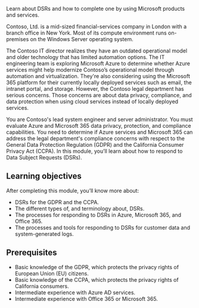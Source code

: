 Learn about DSRs and how to complete one by using Microsoft products and services.

Contoso, Ltd. is a mid-sized financial-services company in London with a branch office in New York. Most of its compute environment runs on-premises on the Windows Server operating system.

The Contoso IT director realizes they have an outdated operational model and older technology that has limited automation options. The IT engineering team is exploring Microsoft Azure to determine whether Azure services might help modernize Contoso’s operational model through automation and virtualization. They're also considering using the Microsoft 365 platform for their currently locally deployed services such as email, the intranet portal, and storage. However, the Contoso legal department has serious concerns. Those concerns are about data privacy, compliance, and data protection when using cloud services instead of locally deployed services.

You are Contoso's lead system engineer and server administrator. You must evaluate Azure and Microsoft 365 data privacy, protection, and compliance capabilities. You need to determine if Azure services and Microsoft 365 can address the legal department's compliance concerns with respect to the General Data Protection Regulation (GDPR) and the California Consumer Privacy Act (CCPA). In this module, you’ll learn about how to respond to Data Subject Requests  (DSRs).


## Learning objectives

After completing this module, you’ll know more about:

- DSRs for the GDPR and the CCPA.
- The different types of, and terminology about, DSRs.
- The processes for responding to DSRs in Azure, Microsoft 365, and Office 365.
- The processes and tools for responding to DSRs for customer data and system-generated logs.


## Prerequisites

- Basic knowledge of the GDPR, which protects the privacy rights of European Union (EU) citizens.
- Basic knowledge of the CCPA, which protects the privacy rights of California consumers.
- Intermediate experience with Azure AD services.
- Intermediate experience with Office 365 or Microsoft 365.
